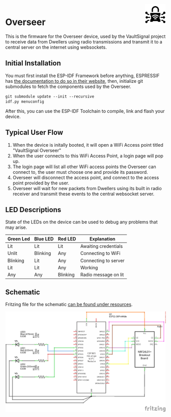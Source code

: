 <img align="right" width="65" height="65" alt="VaultSignal Logo depicting a padlock with a wifi signal sign in the middle and PCB traces moving radiating outwards from the lock." src="resources/noun-secure-connection-4316643.svg" alt="Resume application project app icon">

# Overseer

This is the firmware for the Overseer device, used by the VaultSignal project to receive data from Dwellers using
radio transmissions and transmit it to a central server on the internet using websockets.

## Initial Installation

You must first install the ESP-IDF Framework before anything, ESPRESSIF has
[the documentation to do so in their website](https://docs.espressif.com/projects/esp-idf/en/v4.4/esp32/get-started/index.html#installation-step-by-step),
then, initialize git submodules to fetch the components used by the Overseer.

```
git submodule update --init --recursive
idf.py menuconfig
```

After this, you can use the ESP-IDF Toolchain to compile, link and flash your device.

## Typical User Flow

1. When the device is initally booted, it will open a WiFi Access point titled "VaultSignal Overseer"
2. When the user connects to this WiFi Access Point, a login page will pop up.
3. The login page will list all other WiFi access points the Overseer can connect to, the user must choose one and provide its password.
4. Overseer will disconnect the access point, and connect
   to the access point provided by the user.
5. Overseer will wait for new packets from Dwellers using
   its built in radio receiver and transmit these events to
   the central websocket server.

## LED Descriptions

State of the LEDs on the device can be used to debug
any problems that may arise.

| Green Led | Blue LED | Red LED  | Explanation          |
| --------- | -------- | -------- | -------------------- |
| Lit       | Lit      | Lit      | Awaiting credentials |
| Unlit     | Blinking | Any      | Connecting to WiFi   |
| Blinking  | Lit      | Any      | Connecting to server |
| Lit       | Lit      | Any      | Working              |
| Any       | Any      | Blinking | Radio message on lit |

## Schematic

Fritzing file for the schematic [can be found under resources](resources/Overseer%20Schematic.fzz).

![Schematic for the Overseer showing each component and their connections.](resources/Overseer%20Schematic_schem.png)
